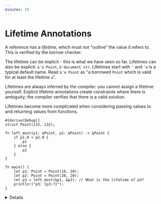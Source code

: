 ```yaml
---
minutes: 10
---
```


# Lifetime Annotations

A reference has a _lifetime_, which must not "outlive" the value it refers to.
This is verified by the borrow checker.

The lifetime can be implicit - this is what we have seen so far. Lifetimes can
also be explicit: `&'a Point`, `&'document str`. Lifetimes start with `'` and
`'a` is a typical default name. Read `&'a Point` as "a borrowed `Point` which is
valid for at least the lifetime `a`".

Lifetimes are always inferred by the compiler: you cannot assign a lifetime
yourself. Explicit lifetime annotations create constraints where there is
ambiguity; the compiler verifies that there is a valid solution.

Lifetimes become more complicated when considering passing values to and
returning values from functions.

<!-- The multi-line formatting by rustfmt in left_most is apparently
     intentional: https://github.com/rust-lang/rustfmt/issues/1908 -->

```rust,editable,compile_fail
#[derive(Debug)]
struct Point(i32, i32);

fn left_most(p1: &Point, p2: &Point) -> &Point {
    if p1.0 < p2.0 {
        p1
    } else {
        p2
    }
}

fn main() {
    let p1: Point = Point(10, 10);
    let p2: Point = Point(20, 20);
    let p3 = left_most(&p1, &p2); // What is the lifetime of p3?
    println!("p3: {p3:?}");
}
```

<details>

In this example, the compiler does not know what lifetime to infer for `p3`.
Looking inside the function body shows that it can only safely assume that
`p3`'s lifetime is the shorter of `p1` and `p2`. But just like types, Rust
requires explicit annotations of lifetimes on function arguments and return
values.

Add `'a` appropriately to `left_most`:

```rust,ignore
fn left_most<'a>(p1: &'a Point, p2: &'a Point) -> &'a Point {
```

This says, "given p1 and p2 which both outlive `'a`, the return value lives for
at least `'a`.

In common cases, lifetimes can be elided, as described on the next slide.

</details>
